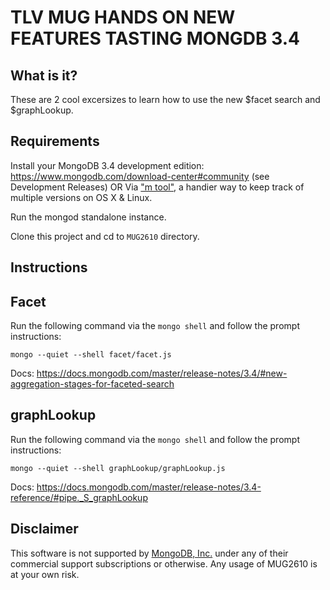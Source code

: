 # TLV MUG HANDS ON NEW FEATURES TASTING MONGDB 3.4

What is it?
------------

These are 2 cool excersizes to learn how to use the new $facet search and $graphLookup.


Requirements 
------------------------------------------

Install your MongoDB 3.4 development edition:
https://www.mongodb.com/download-center#community (see Development Releases)
OR
Via ["m tool"](https://github.com/aheckmann/m), a handier way to keep track of multiple versions on OS X & Linux.

Run the mongod standalone instance.

Clone this project and cd to `MUG2610` directory.

Instructions
--------------

## Facet
Run the following command via the `mongo shell` and follow the prompt instructions:

`mongo --quiet --shell facet/facet.js` 

Docs: https://docs.mongodb.com/master/release-notes/3.4/#new-aggregation-stages-for-faceted-search

## graphLookup
Run the following command via the `mongo shell` and follow the prompt instructions:

`mongo --quiet --shell graphLookup/graphLookup.js` 

Docs: https://docs.mongodb.com/master/release-notes/3.4-reference/#pipe._S_graphLookup

Disclaimer
----------

This software is not supported by [MongoDB, Inc.](http://www.mongodb.com) under any of their commercial support subscriptions or otherwise. Any usage of MUG2610 is at your own risk.

